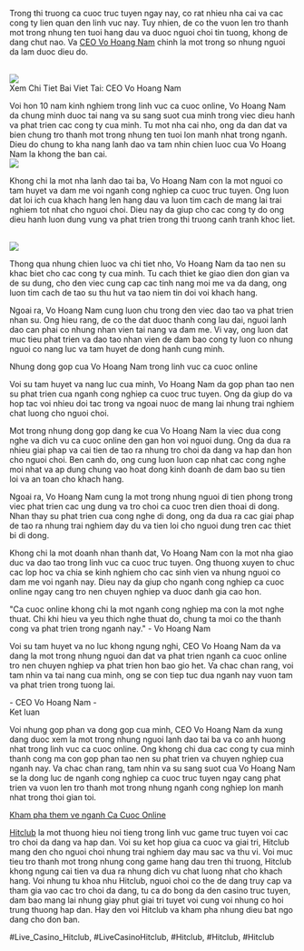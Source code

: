 <p>Trong thi truong ca cuoc truc tuyen ngay nay, co rat nhieu nha cai va cac cong ty lien quan den linh vuc nay. Tuy nhien, de co the vuon len tro thanh mot trong nhung ten tuoi hang dau va duoc nguoi choi tin tuong, khong de dang chut nao. Va <a href="https://hitclub.repair/ceo-vo-hoang-nam/">CEO Vo Hoang Nam</a> chinh la mot trong so nhung nguoi da lam duoc dieu do.</p><br><img src="https://hitclub.repair/wp-content/uploads/2025/01/logo-hitclub-repair.webp"></br>
Xem Chi Tiet Bai Viet Tai: CEO Vo Hoang Nam<p>Voi hon 10 nam kinh nghiem trong linh vuc ca cuoc online, Vo Hoang Nam da chung minh duoc tai nang va su sang suot cua minh trong viec dieu hanh va phat trien cac cong ty cua minh. Tu mot nha cai nho, ong da dan dat va bien chung tro thanh mot trong nhung ten tuoi lon manh nhat trong nganh. Dieu do chung to kha nang lanh dao va tam nhin chien luoc cua Vo Hoang Nam la khong the ban cai.<br><img src="https://hitclub.repair/wp-content/uploads/2025/01/dong-gop-cua-ceo-vo-hoang-nam-cho-nganh-ca-cuoc-online-hitclub.webp"></br><p>Khong chi la mot nha lanh dao tai ba, Vo Hoang Nam con la mot nguoi co tam huyet va dam me voi nganh cong nghiep ca cuoc truc tuyen. Ong luon dat loi ich cua khach hang len hang dau va luon tim cach de mang lai trai nghiem tot nhat cho nguoi choi. Dieu nay da giup cho cac cong ty do ong dieu hanh luon dung vung va phat trien trong thi truong canh tranh khoc liet.</p><br><img src="https://hitclub.repair/wp-content/uploads/2025/01/logo-hitclub-repair.webp"></br><p>Thong qua nhung chien luoc va chi tiet nho, Vo Hoang Nam da tao nen su khac biet cho cac cong ty cua minh. Tu cach thiet ke giao dien don gian va de su dung, cho den viec cung cap cac tinh nang moi me va da dang, ong luon tim cach de tao su thu hut va tao niem tin doi voi khach hang.<p>Ngoai ra, Vo Hoang Nam cung luon chu trong den viec dao tao va phat trien nhan su. Ong hieu rang, de co the dat duoc thanh cong lau dai, nguoi lanh dao can phai co nhung nhan vien tai nang va dam me. Vi vay, ong luon dat muc tieu phat trien va dao tao nhan vien de dam bao cong ty luon co nhung nguoi co nang luc va tam huyet de dong hanh cung minh.</p><div class="title">Nhung dong gop cua Vo Hoang Nam trong linh vuc ca cuoc online</div><p>Voi su tam huyet va nang luc cua minh, Vo Hoang Nam da gop phan tao nen su phat trien cua nganh cong nghiep ca cuoc truc tuyen. Ong da giup do va hop tac voi nhieu doi tac trong va ngoai nuoc de mang lai nhung trai nghiem chat luong cho nguoi choi.<p>Mot trong nhung dong gop dang ke cua Vo Hoang Nam la viec dua cong nghe va dich vu ca cuoc online den gan hon voi nguoi dung. Ong da dua ra nhieu giai phap va cai tien de tao ra nhung tro choi da dang va hap dan hon cho nguoi choi. Ben canh do, ong cung luon luon cap nhat cac cong nghe moi nhat va ap dung chung vao hoat dong kinh doanh de dam bao su tien loi va an toan cho khach hang.</p><p>Ngoai ra, Vo Hoang Nam cung la mot trong nhung nguoi di tien phong trong viec phat trien cac ung dung va tro choi ca cuoc tren dien thoai di dong. Nhan thay su phat trien cua cong nghe di dong, ong da dua ra cac giai phap de tao ra nhung trai nghiem day du va tien loi cho nguoi dung tren cac thiet bi di dong.</p><p>Khong chi la mot doanh nhan thanh dat, Vo Hoang Nam con la mot nha giao duc va dao tao trong linh vuc ca cuoc truc tuyen. Ong thuong xuyen to chuc cac lop hoc va chia se kinh nghiem cho cac sinh vien va nhung nguoi co dam me voi nganh nay. Dieu nay da giup cho nganh cong nghiep ca cuoc online ngay cang tro nen chuyen nghiep va duoc danh gia cao hon.</p><div class="quote">"Ca cuoc online khong chi la mot nganh cong nghiep ma con la mot nghe thuat. Chi khi hieu va yeu thich nghe thuat do, chung ta moi co the thanh cong va phat trien trong nganh nay." - Vo Hoang Nam</div><p>Voi su tam huyet va no luc khong ngung nghi, CEO Vo Hoang Nam da va dang la mot trong nhung nguoi dan dat va phat trien nganh ca cuoc online tro nen chuyen nghiep va phat trien hon bao gio het. Va chac chan rang, voi tam nhin va tai nang cua minh, ong se con tiep tuc dua nganh nay vuon tam va phat trien trong tuong lai.</p><div class="author">- CEO Vo Hoang Nam -</div><div class="title">Ket luan</div><p>Voi nhung gop phan va dong gop cua minh, CEO Vo Hoang Nam da xung dang duoc xem la mot trong nhung nguoi lanh dao tai ba va co anh huong nhat trong linh vuc ca cuoc online. Ong khong chi dua cac cong ty cua minh thanh cong ma con gop phan tao nen su phat trien va chuyen nghiep cua nganh nay. Va chac chan rang, tam nhin va su sang suot cua Vo Hoang Nam se la dong luc de nganh cong nghiep ca cuoc truc tuyen ngay cang phat trien va vuon len tro thanh mot trong nhung nganh cong nghiep lon manh nhat trong thoi gian toi.</p><div class="btn-wrap">
<a class="btn" href="#">Kham pha them ve nganh Ca Cuoc Online</a>
</div><p><a href="https://hitclub.repair/">Hitclub</a> la mot thuong hieu noi tieng trong linh vuc game truc tuyen voi cac tro choi da dang va hap dan. Voi su ket hop giua ca cuoc va giai tri, Hitclub mang den cho nguoi choi nhung trai nghiem day mau sac va thu vi. Voi muc tieu tro thanh mot trong nhung cong game hang dau tren thi truong, Hitclub khong ngung cai tien va dua ra nhung dich vu chat luong nhat cho khach hang. Voi nhung tu khoa nhu Hitclub, nguoi choi co the de dang truy cap va tham gia vao cac tro choi da dang, tu ca do bong da den casino truc tuyen, dam bao mang lai nhung giay phut giai tri tuyet voi cung voi nhung co hoi trung thuong hap dan. Hay den voi Hitclub va kham pha nhung dieu bat ngo dang cho don ban.</p>
#Live_Casino_Hitclub, #LiveCasinoHitclub, #Hitclub, #Hitclub, #Hitclub

